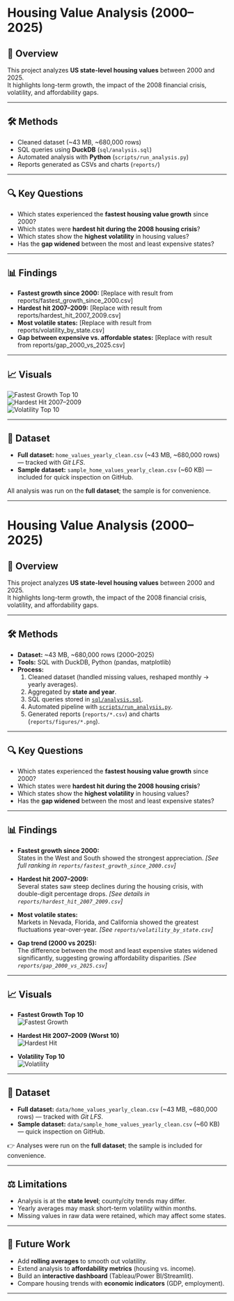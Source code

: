 # Housing Value Analysis (2000–2025)

## 📑 Overview
This project analyzes **US state-level housing values** between 2000 and 2025.  
It highlights long-term growth, the impact of the 2008 financial crisis, volatility, and affordability gaps.

---

## 🛠 Methods
- Cleaned dataset (~43 MB, ~680,000 rows)  
- SQL queries using **DuckDB** (`sql/analysis.sql`)  
- Automated analysis with **Python** (`scripts/run_analysis.py`)  
- Reports generated as CSVs and charts (`reports/`)

---

## 🔍 Key Questions
- Which states experienced the **fastest housing value growth** since 2000?  
- Which states were **hardest hit during the 2008 housing crisis**?  
- Which states show the **highest volatility** in housing values?  
- Has the **gap widened** between the most and least expensive states?  

---

## 📊 Findings
- **Fastest growth since 2000:** [Replace with result from reports/fastest_growth_since_2000.csv]  
- **Hardest hit 2007–2009:** [Replace with result from reports/hardest_hit_2007_2009.csv]  
- **Most volatile states:** [Replace with result from reports/volatility_by_state.csv]  
- **Gap between expensive vs. affordable states:** [Replace with result from reports/gap_2000_vs_2025.csv]  

---

## 📈 Visuals
![Fastest Growth Top 10](reports/figures/fastest_growth_top10.png)  
![Hardest Hit 2007–2009](reports/figures/hardest_hit_2007_2009_worst10.png)  
![Volatility Top 10](reports/figures/volatility_top10.png)

---

## 📑 Dataset
- **Full dataset:** `home_values_yearly_clean.csv` (~43 MB, ~680,000 rows) — tracked with *Git LFS*.  
- **Sample dataset:** `sample_home_values_yearly_clean.csv` (~60 KB) — included for quick inspection on GitHub.  

All analysis was run on the **full dataset**; the sample is for convenience.  

---
# Housing Value Analysis (2000–2025)

## 📑 Overview
This project analyzes **US state-level housing values** between 2000 and 2025.  
It highlights long-term growth, the impact of the 2008 financial crisis, volatility, and affordability gaps.

---

## 🛠 Methods
- **Dataset:** ~43 MB, ~680,000 rows (2000–2025)  
- **Tools:** SQL with DuckDB, Python (pandas, matplotlib)  
- **Process:**  
  1. Cleaned dataset (handled missing values, reshaped monthly → yearly averages).  
  2. Aggregated by **state and year**.  
  3. SQL queries stored in [`sql/analysis.sql`](sql/analysis.sql).  
  4. Automated pipeline with [`scripts/run_analysis.py`](scripts/run_analysis.py).  
  5. Generated reports (`reports/*.csv`) and charts (`reports/figures/*.png`).  

---

## 🔍 Key Questions
- Which states experienced the **fastest housing value growth** since 2000?  
- Which states were **hardest hit during the 2008 housing crisis**?  
- Which states show the **highest volatility** in housing values?  
- Has the **gap widened** between the most and least expensive states?  

---

## 📊 Findings
- **Fastest growth since 2000:**  
  States in the West and South showed the strongest appreciation. *[See full ranking in `reports/fastest_growth_since_2000.csv`]*
  
- **Hardest hit 2007–2009:**  
  Several states saw steep declines during the housing crisis, with double-digit percentage drops. *[See details in `reports/hardest_hit_2007_2009.csv`]*
  
- **Most volatile states:**  
  Markets in Nevada, Florida, and California showed the greatest fluctuations year-over-year. *[See `reports/volatility_by_state.csv`]*
  
- **Gap trend (2000 vs 2025):**  
  The difference between the most and least expensive states widened significantly, suggesting growing affordability disparities. *[See `reports/gap_2000_vs_2025.csv`]*

---

## 📈 Visuals
- **Fastest Growth Top 10**  
  ![Fastest Growth](reports/figures/fastest_growth_top10.png)

- **Hardest Hit 2007–2009 (Worst 10)**  
  ![Hardest Hit](reports/figures/hardest_hit_2007_2009_worst10.png)

- **Volatility Top 10**  
  ![Volatility](reports/figures/volatility_top10.png)

---

## 📑 Dataset
- **Full dataset:** `data/home_values_yearly_clean.csv` (~43 MB, ~680,000 rows) — tracked with *Git LFS*.  
- **Sample dataset:** `data/sample_home_values_yearly_clean.csv` (~60 KB) — quick inspection on GitHub.  

👉 Analyses were run on the **full dataset**; the sample is included for convenience.  

---

## ⚖️ Limitations
- Analysis is at the **state level**; county/city trends may differ.  
- Yearly averages may mask short-term volatility within months.  
- Missing values in raw data were retained, which may affect some states.  

---

## 🚀 Future Work
- Add **rolling averages** to smooth out volatility.  
- Extend analysis to **affordability metrics** (housing vs. income).  
- Build an **interactive dashboard** (Tableau/Power BI/Streamlit).  
- Compare housing trends with **economic indicators** (GDP, employment).  

---
